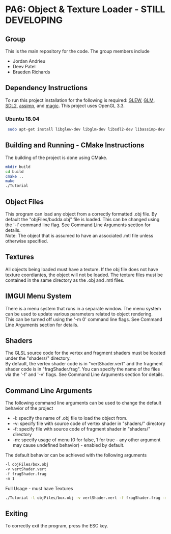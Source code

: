 # PA6: Object & Texture Loader - STILL DEVELOPING

## Group
This is the main repository for the code. The group members include
  * Jordan Andrieu
  * Deev Patel
  * Braeden Richards

## Dependency Instructions
To run this project installation for the following is required: [GLEW](http://glew.sourceforge.net/), [GLM](http://glm.g-truc.net/0.9.7/index.html), [SDL2](https://wiki.libsdl.org/Tutorials), [assimp](https://github.com/assimp/assimp/wiki), and [magic](http://www.imagemagick.org/Magick%2B%2B/).
This project uses OpenGL 3.3.

### Ubuntu 18.04
```bash
 sudo apt-get install libglew-dev libglm-dev libsdl2-dev libassimp-dev libmagick++-dev
```

## Building and Running - CMake Instructions
The building of the project is done using CMake.
```bash
mkdir build
cd build
cmake ..
make
./Tutorial
```

## Object Files
This program can load any object from a correctly formatted .obj file. By default the "objFiles/budda.obj" file is loaded. This can be changed using the '-l' command line flag. See Command Line Arguments section for details. <br>
Note: The object that is assumed to have an associated .mtl file unless otherwise specified.

## Textures
All objects being loaded must have a texture. If the obj file does not have texture coordiantes, the object will not be loaded. The texture files must be contained in the same directory as the .obj and .mtl files.

## IMGUI Menu System
There is a menu system that runs in a separate window. The menu system can be used to update various parameters related to object rendering. <br>
This can be turned off using the '-m 0' command line flags. See Command Line Arguments section for details.

## Shaders
The GLSL source code for the vertex and fragment shaders must be located under the "shaders/" directory. <br>
By default, the vertex shader code is in "vertShader.vert" and the fragment shader code is in "fragShader.frag". You can specify the name of the files via the '-f' and '-v' flags. See Command Line Arguments section for details.

## Command Line Arguments
The following command line arguments can be used to change the default behavior of the project
  * -l: specify the name of .obj file to load the object from.
  * -v: specify file with source code of vertex shader in "shaders/" directory
  * -f: specify file with source code of fragment shader in "shaders/" directory
  * -m: specify usage of menu (0 for false, 1 for true - any other argument may cause undefined behavior) - enabled by default.

The default behavior can be achieved with the following arguments
```bash
-l objFiles/box.obj
-v vertShader.vert
-f fragShader.frag
-m 1
```

Full Usage - must have Textures
```bash
./Tutorial -l objFiles/box.obj -v vertShader.vert -f fragShader.frag -m 1
```

## Exiting
To correctly exit the program, press the ESC key.
